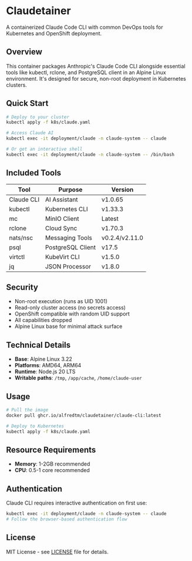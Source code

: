 # Claudetainer

A containerized Claude Code CLI with common DevOps tools for Kubernetes and OpenShift deployment.

## Overview

This container packages Anthropic's Claude Code CLI alongside essential tools like kubectl, rclone, and PostgreSQL client in an Alpine Linux environment. It's designed for secure, non-root deployment in Kubernetes clusters.

## Quick Start

```bash
# Deploy to your cluster
kubectl apply -f k8s/claude.yaml

# Access Claude AI
kubectl exec -it deployment/claude -n claude-system -- claude

# Or get an interactive shell
kubectl exec -it deployment/claude -n claude-system -- /bin/bash
```

## Included Tools

| Tool | Purpose | Version |
|------|---------|---------|
| Claude CLI | AI Assistant | v1.0.65 |
| kubectl | Kubernetes CLI | v1.33.3 |
| mc | MinIO Client | Latest |
| rclone | Cloud Sync | v1.70.3 |
| nats/nsc | Messaging Tools | v0.2.4/v2.11.0 |
| psql | PostgreSQL Client | v17.5 |
| virtctl | KubeVirt CLI | v1.5.0 |
| jq | JSON Processor | v1.8.0 |

## Security

- Non-root execution (runs as UID 1001)
- Read-only cluster access (no secrets access)
- OpenShift compatible with random UID support
- All capabilities dropped
- Alpine Linux base for minimal attack surface

## Technical Details

- **Base**: Alpine Linux 3.22
- **Platforms**: AMD64, ARM64
- **Runtime**: Node.js 20 LTS
- **Writable paths**: `/tmp`, `/app/cache`, `/home/claude-user`

## Usage

```bash
# Pull the image
docker pull ghcr.io/alfredtm/claudetainer/claude-cli:latest

# Deploy to Kubernetes
kubectl apply -f k8s/claude.yaml
```

## Resource Requirements

- **Memory**: 1-2GB recommended
- **CPU**: 0.5-1 core recommended

## Authentication

Claude CLI requires interactive authentication on first use:

```bash
kubectl exec -it deployment/claude -n claude-system -- claude
# Follow the browser-based authentication flow
```

## License

MIT License - see [LICENSE](LICENSE) file for details.